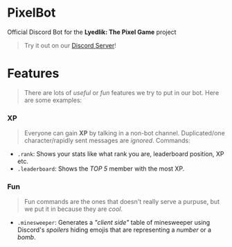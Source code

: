 # PixelBot
Official Discord Bot for the **Lyedlik: The Pixel Game** project
> Try it out on our [Discord Server](https://discord.gg/avgsdu65v8)!

# Features
> There are lots of *useful* or *fun* features we try to put in our bot. Here are some examples:

### XP
> Everyone can gain **XP** by talking in a non-bot channel. Duplicated/one character/rapidly sent messages are *ignored*.
Commands:
* `.rank`: Shows your stats like what rank you are, leaderboard position, XP etc.
* `.leaderboard`: Shows the *TOP 5* member with the most XP.

### Fun
> Fun commands are the ones that doesn't really serve a purpuse, but we put it in because they are *cool*.
* `.minesweeper`: Generates a *"client side"* table of minesweeper using Discord's *spoilers* hiding emojis that are representing a *number* or a *bomb*.
